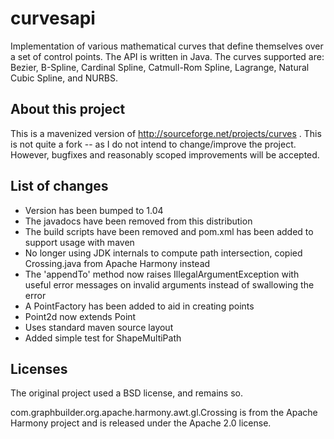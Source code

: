 curvesapi
=========

Implementation of various mathematical curves that define themselves over
a set of control points. The API is written in Java. The curves supported
are: Bezier, B-Spline, Cardinal Spline, Catmull-Rom Spline, Lagrange,
Natural Cubic Spline, and NURBS.

About this project
------------------

This is a mavenized version of http://sourceforge.net/projects/curves . This
is not quite a fork -- as I do not intend to change/improve the project.
However, bugfixes and reasonably scoped improvements will be accepted.


List of changes
---------------

* Version has been bumped to 1.04
* The javadocs have been removed from this distribution
* The build scripts have been removed and pom.xml has been added to support
  usage with maven
* No longer using JDK internals to compute path intersection, copied
  Crossing.java from Apache Harmony instead
* The 'appendTo' method now raises IllegalArgumentException with useful error
  messages on invalid arguments instead of swallowing the error
* A PointFactory has been added to aid in creating points
* Point2d now extends Point
* Uses standard maven source layout
* Added simple test for ShapeMultiPath

Licenses
--------

The original project used a BSD license, and remains so.

com.graphbuilder.org.apache.harmony.awt.gl.Crossing is from the Apache
Harmony project and is released under the Apache 2.0 license.

